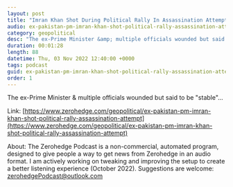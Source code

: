 ```yaml
---
layout: post
title: "Imran Khan Shot During Political Rally In Assassination Attempt"
audio: ex-pakistan-pm-imran-khan-shot-political-rally-assassination-attempt-0
category: geopolitical
desc: "The ex-Prime Minister &amp; multiple officials wounded but said to be &quot;stable&quot;..."
duration: 00:01:28
length: 88
datetime: Thu, 03 Nov 2022 12:40:00 +0000
tags: podcast
guid: ex-pakistan-pm-imran-khan-shot-political-rally-assassination-attempt-0
order: 1
---
```

The ex-Prime Minister &amp; multiple officials wounded but said to be &quot;stable&quot;...

Link: [https://www.zerohedge.com/geopolitical/ex-pakistan-pm-imran-khan-shot-political-rally-assassination-attempt](https://www.zerohedge.com/geopolitical/ex-pakistan-pm-imran-khan-shot-political-rally-assassination-attempt)

About: The Zerohedge Podcast is a non-commercial, automated program, designed to give people a way to get news from Zerohedge in an audio format.  I am actively working on tweaking and improving the setup to create a better listening experience (October 2022).  Suggestions are welcome: [zerohedgePodcast@outlook.com](mailto:zerohedgePodcast@outlook.com)